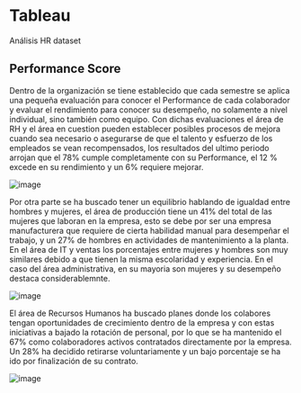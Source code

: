 # Tableau
Análisis HR dataset

## Performance Score
Dentro de la organización se tiene establecido que cada semestre se aplica una pequeña evaluación para conocer el Performance de cada colaborador y evaluar el rendimiento para conocer su desempeño, no solamente a nivel individual, sino también como equipo. Con dichas evaluaciones el área de RH y el área en cuestion pueden establecer posibles procesos de mejora cuando sea necesario o asegurarse de que el talento y esfuerzo de los empleados se vean recompensados, los resultados del ultimo periodo arrojan que el 78% cumple completamente con su Performance, el 12 % excede en su rendimiento y un 6% requiere mejorar.

 ![image](https://github.com/user-attachments/assets/bcf524d1-6c6f-49eb-96ba-0ff3a6ea4dea)

Por otra parte se ha buscado tener un equilibrio hablando de igualdad entre hombres y mujeres, el área de producción tiene un 41% del total de las mujeres que laboran en la empresa, esto se debe por ser una empresa manufacturera que requiere de cierta habilidad manual para desempeñar el trabajo, y un 27% de hombres en actividades de mantenimiento a la planta. En el área de IT y ventas los porcentajes entre mujeres y hombres son muy similares debido a que tienen la misma escolaridad y experiencia. En el caso del área administrativa, en su mayoria son mujeres y su desempeño destaca considerablemnte. 

 ![image](https://github.com/user-attachments/assets/6f8a6a18-e74b-411e-a254-698f0ce394e6)

El área de Recursos Humanos ha buscado planes donde los colabores tengan oportunidades de crecimiento dentro de la empresa y con estas iniciativas a bajado la rotación de personal, por lo que se ha mantenido el 67% como colaboradores activos contratados directamente por la empresa. Un 28% ha decidido retirarse voluntariamente y un bajo porcentaje se ha ido por finalización de su contrato. 

![image](https://github.com/user-attachments/assets/055fee6d-83a8-4849-956e-046399c540f5)

 

